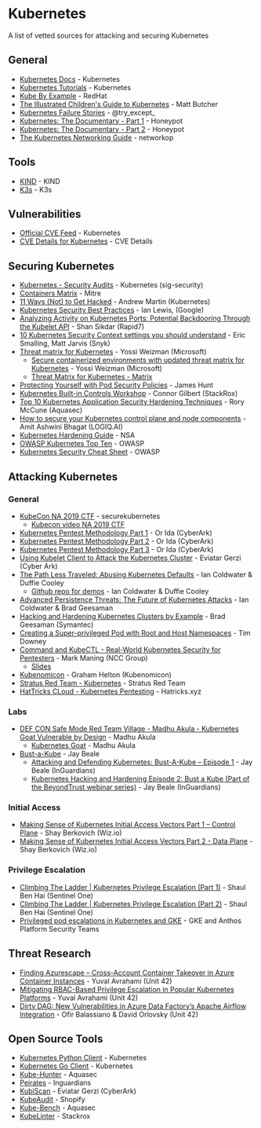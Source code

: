 # Kubernetes

A list of vetted sources for attacking and securing Kubernetes

## General

* [Kubernetes Docs](https://kubernetes.io/docs/home/) - Kubernetes
* [Kubernetes Tutorials](https://kubernetes.io/docs/tutorials/) - Kubernetes
* [Kube By Example](https://kubebyexample.com/) - RedHat
* [The Illustrated Children's Guide to Kubernetes](https://youtu.be/4ht22ReBjno) - Matt Butcher
* [Kubernetes Failure Stories](https://k8s.af/) - @try_except_
* [Kubernetes: The Documentary - Part 1](https://www.youtube.com/watch?v=BE77h7dmoQU) - Honeypot
* [Kubernetes: The Documentary - Part 2](https://www.youtube.com/watch?v=318elIq37PE) - Honeypot
* [The Kubernetes Networking Guide](https://www.tkng.io/) - networkop

## Tools
* [KIND](https://kind.sigs.k8s.io/) - KIND
* [K3s](https://k3s.io/) - K3s

## Vulnerabilities
* [Official CVE Feed](https://kubernetes.io/docs/reference/issues-security/official-cve-feed/) - Kubernetes
* [CVE Details for Kubernetes](https://www.cvedetails.com/vulnerability-list/vendor_id-15867/product_id-34016/Kubernetes-Kubernetes.html) - CVE Details

## Securing Kubernetes

* [Kubernetes - Security Audits](https://github.com/kubernetes/community/tree/master/sig-security) - Kubernetes (sig-security)
* [Containers Matrix](https://attack.mitre.org/matrices/enterprise/containers/) - Mitre
* [11 Ways (Not) to Get Hacked](https://kubernetes.io/blog/2018/07/18/11-ways-not-to-get-hacked/) - Andrew Martin (Kubernetes)
* [Kubernetes Security Best Practices](https://youtu.be/wqsUfvRyYpw) - Ian Lewis, (Google)
* [Analyzing Activity on Kubernetes Ports: Potential Backdooring Through the Kubelet API](https://blog.rapid7.com/2018/06/27/analyzing-the-kubernetes-hack-backdooring-through-the-kubelet-api/) - Shan Sikdar (Rapid7)
* [10 Kubernetes Security Context settings you should understand](https://snyk.io/blog/10-kubernetes-security-context-settings-you-should-understand/) - Eric Smalling, Matt Jarvis (Snyk)
* [Threat matrix for Kubernetes](https://www.microsoft.com/security/blog/2020/04/02/attack-matrix-kubernetes/) - Yossi Weizman (Microsoft)
    * [Secure containerized environments with updated threat matrix for Kubernetes](https://www.microsoft.com/en-us/security/blog/2021/03/23/secure-containerized-environments-with-updated-threat-matrix-for-kubernetes/) - Yossi Weizman (Microsoft)
    * [Threat Matrix for Kubernetes - Matrix](https://microsoft.github.io/Threat-Matrix-for-Kubernetes/)
* [Protecting Yourself with Pod Security Policies](https://starkandwayne.com/blog/protecting-yourself-with-pod-security-policies/) - James Hunt
* [Kubernetes Built-in Controls Workshop](https://securek8s.dev/) - Connor Gilbert (StackRox)
* [Top 10 Kubernetes Application Security Hardening Techniques](https://blog.aquasec.com/kubernetes-hardening-techniques) - Rory McCune (Aquasec)
* [How to secure your Kubernetes control plane and node components](https://www.cncf.io/blog/2021/08/20/how-to-secure-your-kubernetes-control-plane-and-node-components/) - Amit Ashwini Bhagat (LOGIQ.AI)
* [Kubernetes Hardening Guide](https://media.defense.gov/2022/Aug/29/2003066362/-1/-1/0/CTR_KUBERNETES_HARDENING_GUIDANCE_1.2_20220829.PDF) - NSA
* [OWASP Kubernetes Top Ten](https://owasp.org/www-project-kubernetes-top-ten/) - OWASP
* [Kubernetes Security Cheat Sheet](https://cheatsheetseries.owasp.org/cheatsheets/Kubernetes_Security_Cheat_Sheet.html) - OWASP

## Attacking Kubernetes

### General

* [KubeCon NA 2019 CTF](https://securekubernetes.com/) - securekubernetes
  * [Kubecon video NA 2019 CTF](https://youtu.be/UdMFTdeAL1s)
* [Kubernetes Pentest Methodology Part 1](https://www.cyberark.com/resources/threat-research-blog/kubernetes-pentest-methodology-part-1) - Or Ida (CyberArk)
* [Kubernetes Pentest Methodology Part 2](https://www.cyberark.com/resources/conjur-secrets-manager-enterprise/kubernetes-pentest-methodology-part-2) - Or Ida (CyberArk)
* [Kubernetes Pentest Methodology Part 3](https://www.cyberark.com/resources/conjur-secrets-manager-enterprise/kubernetes-pentest-methodology-part-3) - Or Ida (CyberArk)
* [Using Kubelet Client to Attack the Kubernetes Cluster](https://www.cyberark.com/resources/secure-devops-pipelines-and-cloud-native-apps/using-kubelet-client-to-attack-the-kubernetes-cluster) - Eviatar Gerzi (Cyber Ark)
* [The Path Less Traveled: Abusing Kubernetes Defaults](https://youtu.be/HmoVSmTIOxM) - Ian Coldwater & Duffie Cooley
  * [Github repo for demos](https://github.com/mauilion/blackhat-2019) - Ian Coldwater & Duffie Cooley
* [Advanced Persistence Threats: The Future of Kubernetes Attacks](https://youtu.be/auUgVullAWM) - Ian Coldwater & Brad Geesaman
* [Hacking and Hardening Kubernetes Clusters by Example](https://youtu.be/vTgQLzeBfRU) - Brad Geesaman (Symantec)
* [Creating a Super-privileged Pod with Root and Host Namespaces](https://downey.io/notes/dev/kubernetes-privileged-root-pod-example) - Tim Downey
* [Command and KubeCTL - Real-World Kubernetes Security for Pentesters](https://www.youtube.com/watch?v=cRbHILH4f0A) - Mark Maning (NCC Group)
  * [Slides](https://docs.google.com/presentation/d/1y6KGGT5Uw27cCgFMKiGv0NjRhq8YvjY_S9UG8s_TThg)
* [Kubenomicon](https://kubenomicon.com/Kubenomicon.html) - Graham Helton (Kubenomicon)
* [Stratus Red Team - Kubernetes](https://stratus-red-team.cloud/attack-techniques/kubernetes/) - Stratus Red Team
* [HatTricks CLoud - Kubernetes Pentesting](https://cloud.hacktricks.xyz/pentesting-cloud/kubernetes-security) - Hatricks.xyz

### Labs
* [DEF CON Safe Mode Red Team Village - Madhu Akula - Kubernetes Goat Vulnerable by Design](https://youtu.be/aEaSZJRbnTo) - Madhu Akula
    * [Kubernetes Goat](https://github.com/madhuakula/kubernetes-goat) - Madhu Akula
* [Bust-a-Kube](https://www.bustakube.com/) - Jay Beale
   * [Attacking and Defending Kubernetes: Bust-A-Kube – Episode 1](https://www.inguardians.com/blog/attacking-and-defending-kubernetes-bust-a-kube-episode-1/) - Jay Beale (InGuardians)
   * [Kubernetes Hacking and Hardening Episode 2: Bust a Kube (Part of the BeyondTrust webinar series)](https://www.beyondtrust.com/resources/webinars/kubernetes-hacking-and-hardening-episode-2-bust-a-kube) - Jay Beale (InGuardians)

### Initial Access
* [Making Sense of Kubernetes Initial Access Vectors Part 1 – Control Plane](https://www.wiz.io/blog/making-sense-of-kubernetes-initial-access-vectors-part-1-control-plane) - Shay Berkovich (Wiz.io)
* [Making Sense of Kubernetes Initial Access Vectors Part 2 - Data Plane](https://www.wiz.io/blog/kubernetes-data-plane) - Shay Berkovich (Wiz.io)

### Privilege Escalation
* [Climbing The Ladder | Kubernetes Privilege Escalation (Part 1)](https://www.sentinelone.com/blog/climbing-the-ladder-kubernetes-privilege-escalation-part-1/) - Shaul Ben Hai (Sentinel One)
* [Climbing The Ladder | Kubernetes Privilege Escalation (Part 2)](https://www.sentinelone.com/blog/climbing-the-ladder-kubernetes-privilege-escalation-part-2/) - Shaul Ben Hai (Sentinel One)
* [Privileged pod escalations in Kubernetes and GKE](https://security.googleblog.com/2022/05/privileged-pod-escalations-in.html) - GKE and Anthos Platform Security Teams

## Threat Research
* [Finding Azurescape – Cross-Account Container Takeover in Azure Container Instances](https://unit42.paloaltonetworks.com/azure-container-instances/) - Yuval Avrahami (Unit 42)
* [Mitigating RBAC-Based Privilege Escalation in Popular Kubernetes Platforms](https://unit42.paloaltonetworks.com/kubernetes-privilege-escalation/) - Yuval Avrahami (Unit 42)
* [Dirty DAG: New Vulnerabilities in Azure Data Factory’s Apache Airflow Integration](https://unit42.paloaltonetworks.com/azure-data-factory-apache-airflow-vulnerabilities/) - Ofir Balassiano & David Orlovsky (Unit 42)

## Open Source Tools

* [Kubernetes Python Client](https://github.com/kubernetes-client/python) - Kubernetes
* [Kubernetes Go Client](https://github.com/kubernetes/client-go) - Kubernetes
* [Kube-Hunter](https://github.com/aquasecurity/kube-hunter) - Aquasec
* [Peirates](https://github.com/inguardians/peirates) - Inguardians
* [KubiScan](https://github.com/cyberark/KubiScan) - Eviatar Gerzi (CyberArk)
* [KubeAudit](https://github.com/Shopify/kubeaudit) - Shopify
* [Kube-Bench](https://github.com/aquasecurity/kube-bench) - Aquasec
* [KubeLinter](https://github.com/stackrox/kube-linter) - Stackrox
